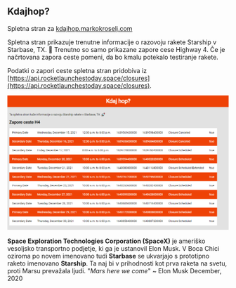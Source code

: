 ## Kdajhop?

Spletna stran za [kdajhop.markokroselj.com](https://kdajhop.markokroselj.com)

Spletna stran prikazuje trenutne informacije o razovoju rakete Starship v Starbase, TX. 🚀
Trenutno so samo prikazane zapore cese Highway 4. Če je načrtovana zapora ceste pomeni, da bo kmalu potekalo testiranje rakete. 

Podatki o zapori ceste spletna stran pridobiva iz [https://api.rocketlaunchestoday.space/closures](https://api.rocketlaunchestoday.space/closures).

![spletna stran slika](/images/kdajhop_stran.png)

**Space Exploration Technologies Corporation (SpaceX)** je ameriško vesoljsko transportno podjetje, ki ga je ustanovil Elon Musk.
V Boca Chici oziroma po novem imenovano tudi **Starbase** se ukvarjajo s prototipno raketo imenovano **Starship**.
Ta naj bi v prihodnosti kot prva raketa na svetu, proti Marsu prevažala ljudi.
"_Mars here we come_" ~ Elon Musk December, 2020 